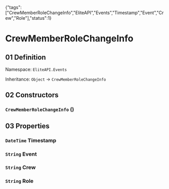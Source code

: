 {"tags":["CrewMemberRoleChangeInfo","EliteAPI","Events","Timestamp","Event","Crew","Role"],"status":1}

# CrewMemberRoleChangeInfo

## 01 Definition

Namespace: `EliteAPI.Events`

Inheritance: `Object` → `CrewMemberRoleChangeInfo`

## 02 Constructors

### `CrewMemberRoleChangeInfo` ()

## 03 Properties

### `DateTime` Timestamp

### `String` Event

### `String` Crew

### `String` Role

